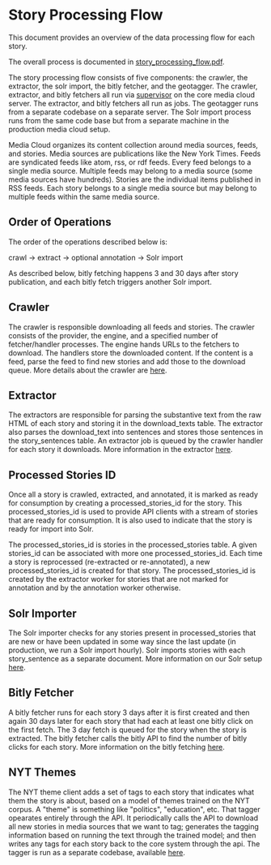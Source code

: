 Story Processing Flow
=====================

This document provides an overview of the data processing flow for each story.

The overall process is documented in [story_processing_flow.pdf](diagrams/story_processing_flow.pdf).

The story processing flow consists of five components: the crawler, the extractor, the solr
import, the bitly fetcher, and the geotagger.  The crawler, extractor, and bitly fetchers all run via
[supervisor](supervisor.markdown)  on the core media cloud server.  The extractor, and bitly fetchers
all run as jobs. The geotagger runs from a separate codebase on a separate server.  The Solr import process runs from
the same code base but from a separate machine in the production media cloud setup.

Media Cloud organizes its content collection around media sources, feeds, and stories.  Media sources are publications
like the New York Times.  Feeds are syndicated feeds like atom, rss, or rdf feeds.  Every feed belongs to a single media
source.  Multiple feeds may belong to a media source (some media sources have hundreds).  Stories are the individual
items published in RSS feeds.  Each story belongs to a single media source but may belong to multiple feeds within
the same media source.

Order of Operations
------------------

The order of the operations described below is:

crawl -> extract -> optional annotation -> Solr import

As described below, bitly fetching happens 3 and 30 days after story publication, and each bitly fetch triggers another Solr import.

Crawler
-------

The crawler is responsible downloading all feeds and stories.  The crawler consists of the provider, the engine, and
a specified number of fetcher/handler processes.  The engine hands URLs to the fetchers to download.  The handlers
store the downloaded content.  If the content is a feed, parse the feed to find new stories and add those to the
download queue.  More details about the crawler are [here](crawler.markdown).

Extractor
---------

The extractors are responsible for parsing the substantive text from the raw HTML of each story and storing it in the
download_texts table.  The extractor also parses the download_text into sentences and stores those sentences in the
story_sentences table.  An extractor job is queued by the crawler handler for each story it downloads.  More
information in the extractor [here](extractor.markdown).

Processed Stories ID
--------------------
Once all a story is crawled, extracted, and annotated, it is marked as ready for consumption by creating a
processed_stories_id for the story.  This processed_stories_id is used to provide API clients with a stream of stories
that are ready for consumption.  It is also used to indicate that the story is ready for import into Solr.  

The processed_stories_id is stories in the processed_stories table.  A given stories_id can be associated with more
one processed_stories_id.  Each time a story is reprocessed (re-extracted or re-annotated), a new processed_stories_id
is created for that story.  The processed_stories_id is created by the extractor worker for stories that are not marked
for annotation and by the annotation worker otherwise.

Solr Importer
-------------

The Solr importer checks for any stories present in processed_stories that are new or have been updated
in some way since the last update (in production, we run a Solr import hourly).  Solr imports stories with each
story_sentence as a separate document.  More information on our Solr setup [here](solr.markdown).

Bitly Fetcher
-------------

A bitly fetcher runs for each story 3 days after it is first created and then again 30 days later for each story that
had each at least one bitly click on the first fetch.  The 3 day fetch is queued for the story when the story is
extracted.  The bitly fetcher calls the bitly API to find the number of bitly clicks for each story.  More information
on the bitly fetching [here](bitly.markdown).

NYT Themes
----------
The NYT theme client adds a set of tags to each story that indicates what them the story is about, based on a model of 
themes trained on the NYT corpus. A "theme" is something like "politics", "education", etc. That tagger opearates entirely 
through the API.  It periodically calls the API to download all new stories in media sources that we want to tag; generates
the tagging information based on running the text through the trained model; and then writes any tags for each story back
to the core system through the api.
The tagger is run as a separate codebase, available
[here](https://github.com/mitmedialab/MediaCloud-NewsLabeller).
